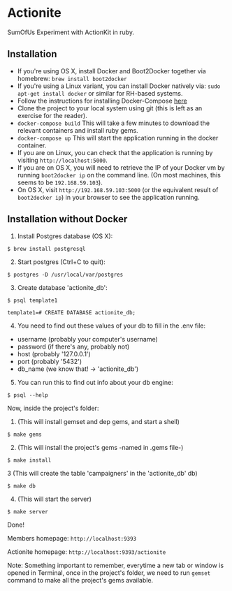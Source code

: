 # Actionite
SumOfUs Experiment with ActionKit in ruby.

## Installation

* If you're using OS X, install Docker and Boot2Docker together via homebrew: `brew install boot2docker`
* If you're using a Linux variant, you can install Docker natively via: `sudo apt-get install docker` or
  similar for RH-based systems.
* Follow the instructions for installing Docker-Compose [here](http://docs.docker.com/compose/install/)
* Clone the project to your local system using git (this is left as an exercise for the reader).
* `docker-compose build` This will take a few minutes to download the relevant containers and install
  ruby gems.
* `docker-compose up` This will start the application running in the docker container.
* If you are on Linux, you can check that the application is running by visiting `http://localhost:5000`.
* If you are on OS X, you will need to retrieve the IP of your Docker vm by running `boot2docker ip`
  on the command line. (On most machines, this seems to be `192.168.59.103`).
* On OS X, visit `http://192.168.59.103:5000` (or the equivalent result of `boot2docker ip`) in your
  browser to see the application running.

## Installation without Docker

1) Install Postgres database (OS X):

`$ brew install postgresql`

2) Start postgres (Ctrl+C to quit):

`$ postgres -D /usr/local/var/postgres`

3) Create database 'actionite_db':

`$ psql template1`

`template1=# CREATE DATABASE actionite_db;`

4) You need to find out these values of your db to fill in the .env file:
- username (probably your computer's username)
- password (if there's any, probably not)
- host (probably '127.0.0.1')
- port (probably '5432')
- db_name (we know that! -> 'actionite_db')

5) You can run this to find out info about your db engine:

`$ psql --help`

Now, inside the project's folder:

1) (This will install gemset and dep gems, and start a shell)

`$ make gems`

2) (This will install the project's gems -named in .gems file-)

`$ make install`

3 (This will create the table 'campaigners' in the 'actionite_db' db)

`$ make db`

4) (This will start the server)

`$ make server`

Done!

Members homepage: `http://localhost:9393`

Actionite homepage: `http://localhost:9393/actionite`

Note: Something important to remember, everytime a new tab or window is
opened in Terminal, once in the project's folder, we need to run `gemset` command
to make all the project's gems available.
